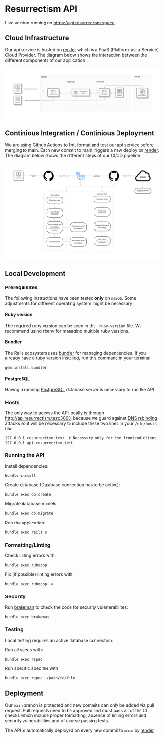 # Resurrectism API

Live version running on https://api.resurrectism.space

## Cloud Infrastructure

Our api service is hosted on [render](https://render.com/) which is a PaaS (Platform-as-a-Service) Cloud Provider. The diagram below shows the interaction between the different components of our application

![Cloud Infrastructure](./cloud_Infrastructure.png)

## Continious Integration / Continious Deployment 

We are using Github Actions to lint, format and test our api service before merging to main. Each new commit to main triggers a new deploy on [render](https://render.com/). The diagram below shows the different steps of our CI/CD pipeline

![CI CD](./API_CI_CD.png)

## Local Development

### Prerequisites

The following instructions have been tested  **only** on `macOS`. Some adjustments for different operating system might be necessary

#### Ruby version
The required ruby version can be seen in the `.ruby-version` file. We recommend using [rbenv](https://github.com/rbenv/rbenv) for managing multiple ruby versions.

#### Bundler
The Rails ecosystem uses [bundler](https://bundler.io/) for managing dependencies. If you already have a ruby version installed, run this command in your terminal
```sh
gem install bundler
```

#### PostgreSQL
Having a running [PostgreSQL](https://www.postgresql.org/) database server is necessary to run the API

### Hosts
The only way to access the API locally is through http://api.resurrectism.test:3000, because we guard against [DNS rebinding](https://en.wikipedia.org/wiki/DNS_rebinding) attacks so it will be necessary to include these two lines in your `/etc/hosts` file:
```
127.0.0.1 resurrectism.test  # Necessary only for the frontend-client
127.0.0.1 api.resurrectism.test
```

### Running the API 

Install dependencies:
```sh
bundle install
```

Create database (Database connection has to be active):
```sh
bundle exec db:create
```

Migrate database models:
```sh
bundle exec db:migrate
```

Run the application:
```sh
bundle exec rails s
```

### Formatting/Linting

Check linting errors with:
```sh
bundle exec rubocop
```

Fix (if possible) linting errors with:
```sh
bundle exec rubocop -A
```

### Security

Run [brakeman](https://github.com/presidentbeef/brakeman) to check
the code for security vulenerabilites:
```sh
bundle exec brakeman
```

### Testing

Local testing requires an active database connection.

Run all specs with:
```sh
bundle exec rspec
```

Run specific spec file with
```sh
bundle exec rspec ./path/to/file
```

## Deployment

Our `main` branch is protected and new commits can only be added via pull request. Pull requests need to be approved and must pass all of the CI checks which include proper formatting, absence of linting errors and security vulnerabilities and of course passing tests.

The API is automatically deployed on every new commit to `main` by [render](https://render.com/)
